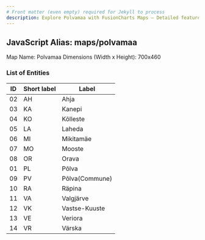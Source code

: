 ```yaml
---
# Front matter (even empty) required for Jekyll to process
description: Explore Polvamaa with FusionCharts Maps – Detailed features for seamless integration. Try now & enhance your data visualization today! 
---
```


## JavaScript Alias: maps/polvamaa

Map Name: Polvamaa
Dimensions (Width x Height): 700x460





### List of Entities

ID | Short label | Label
---|---|---|
02|AH|Ahja
03|KA|Kanepi
04|KO|Kõlleste
05|LA|Laheda
06|MI|Mikitamäe
07|MO|Mooste
08|OR|Orava
01|PL|Põlva
09|PV|Põlva(Commune)
10|RA|Räpina
11|VA|Valgjärve
12|VK|Vastse-Kuuste
13|VE|Veriora
14|VR|Värska

